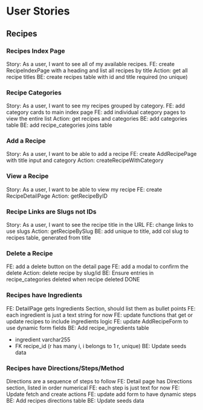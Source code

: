 # User Stories

## Recipes

### Recipes Index Page
Story: As a user, I want to see all of my available recipes.
FE: create RecipeIndexPage with a heading and list all recipes by title
Action: get all recipe titles
BE: create recipes table with id and title required (no unique)

### Recipe Categories
Story: As a user, I want to see my recipes grouped by category.
FE: add category cards to main index page
FE: add individual category pages to view the entire list
Action: get recipes and categories
BE: add categories table
BE: add recipe_categories joins table

### Add a Recipe
Story: As a user, I want to be able to add a recipe
FE: create AddRecipePage with title input and category
Action: createRecipeWithCategory

### View a Recipe
Story: As a user, I want to be able to view my recipe
FE: create RecipeDetailPage
Action: getRecipeByID

### Recipe Links are Slugs not IDs
Story: As a user, I want to see the recipe title in the URL
FE: change links to use slugs
Action: getRecipeBySlug
BE: add unique to title, add col slug to recipes table, generated from title

### Delete a Recipe
FE: add a delete button on the detail page
FE: add a modal to confirm the delete
Action: delete recipe by slug/id
BE: Ensure entries in recipe_categories deleted when recipe deleted DONE

### Recipes have Ingredients
FE: DetailPage gets Ingredients Section, should list them as bullet points
FE: each ingredient is just a text string for now
FE: update functions that get or update recipes to include ingredients logic
FE: update AddRecipeForm to use dynamic form fields
BE: Add recipe_ingredients table
- ingredient varchar255
- FK recipe_id (r has many i, i belongs to 1 r, unique)
BE: Update seeds data

### Recipes have Directions/Steps/Method
Directions are a sequence of steps to follow
FE: Detail page has Directions section, listed in order numerical
FE: each step is just text for now
FE: Update fetch and create actions
FE: update add form to have dynamic steps
BE: Add recipes directions table
BE: Update seeds data


